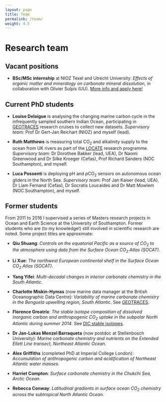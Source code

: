 ```yaml
---
layout: page
title: Team
permalink: /team/
weight: 4.5
---
```


# **Research team**

## Vacant positions

  * **BSc/MSc internship** at NIOZ Texel and Utrecht University: *Effects of organic matter and mineralogy on carbonate mineral dissolution,* in collaboration with Olivier Sulpis (UU). [More info and apply here!](https://www.nioz.nl/en/education/uu-nioz-student-work-experience-1)

## Current PhD students

  * **Louise Delaigue** is analysing the changing marine carbon cycle in the infrequently sampled southern Indian Ocean, participating in [GEOTRACES](../research/geotraces/) research cruises to collect new datasets. *Supervisory team:* Prof Dr Gert-Jan Reichart (NIOZ) and myself (lead).

  * **Ruth Matthews** is measuring total CO<sub>2</sub> and alkalinity supply to the ocean from UK rivers as part of the [LOCATE](../research/rivercarbon/) research programme. *Supervisory team:* Dr Dorothee Bakker (lead, UEA), Dr Naomi Greenwood and Dr Silke Kroeger (Cefas), Prof Richard Sanders (NOC Southampton), and myself.

  * **Luca Possenti** is deploying pH and <i>p</i>CO<sub>2</sub> sensors on autonomous ocean gliders in the North Sea. *Supervisory team:* Prof Jan Kaiser (lead, UEA), Dr Liam Fernand (Cefas), Dr Socratis Loucaides and Dr Matt Mowlem (NOC Southampton), and myself.

## Former students

From 2011 to 2016 I supervised a series of Masters research projects in Ocean and Earth Science at the University of Southampton. Former students who are (to my knowledge!) still involved in scientific research are noted. Some project titles are approximate:

  * **Qiu Shuang**: *Controls on the equatorial Pacific as a source of CO<sub>2</sub> to the atmosphere using data from the Surface Ocean CO<sub>2</sub> Atlas (SOCAT)*.

  * **Li Xue**: *The northwest European continental shelf in the Surface Ocean CO<sub>2</sub> Atlas (SOCAT)*.

  * **Yang Yifei**: *Multi-decadal changes in interior carbonate chemistry in the South Atlantic*.

  * **Charlotte Miskin-Hymas** (now marine data manager at the British Oceanographic Data Centre): *Variability of marine carbonate chemistry in the Benguela upwelling region, South Atlantic*. See [GEOTRACES](../research/geotraces/).

  * **Florence Greatrix**: *The stable isotope composition of dissolved inorganic carbon and anthropogenic CO<sub>2</sub> uptake in the subpolar North Atlantic during summer 2014*. See [DIC stable isotopes](../research/isotopes/).

  * **Dr Jan-Lukas Menzel Barraqueta** (now postdoc at Stellenbosch University): *Marine carbonate chemistry and nutrients on the Extended Ellett Line transect, Northeast Atlantic Ocean*.

  * **Alex Griffiths** (completed PhD at Imperial College London): *Accumulation of anthropogenic carbon and acidification of Northeast Atlantic water masses*.

  * **Harriet Compton**: *Surface carbonate chemistry in the Chukchi Sea, Arctic Ocean*.

  * **Rebecca Conway**: *Latitudinal gradients in surface ocean CO<sub>2</sub> chemistry across the subtropical North Atlantic Ocean*.
